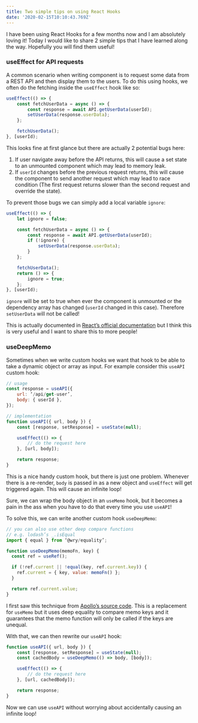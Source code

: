 ```yaml
---
title: Two simple tips on using React Hooks
date: '2020-02-15T10:10:43.769Z'
---
```


I have been using React Hooks for a few months now and I am absolutely loving it! Today I would like to share 2 simple tips that I have learned along the way. Hopefully you will find them useful!

### useEffect for API requests
A common scenario when writing component is to request some data from a REST API and then display them to the users. To do this using hooks, we often do the fetching inside the `useEffect` hook like so:

```js 
useEffect(() => {
	const fetchUserData = async () => {
		const response = await API.getUserData(userId);
		setUserData(response.userData);
	};

	fetchUserData();
}, [userId);
```

This looks fine at first glance but there are actually 2 potential bugs here:
1. If user navigate away before the API returns, this will cause a set state to an unmounted component which may lead to memory leak.
2. If `userId` changes before the previous request returns, this will cause the component to send another request which may lead to race condition (The first request returns slower than the second request and override the state).

To prevent those bugs we can simply add a local variable `ignore`:

```js
useEffect(() => {
	let ignore = false;

	const fetchUserData = async () => {
		const response = await API.getUserData(userId);
		if (!ignore) {
			setUserData(response.userData);
		}
	};

	fetchUserData();
	return () => {
		ignore = true;
	};
}, [userId);
```

`ignore` will be set to true when ever the component is unmounted or the dependency array has changed (`userId` changed in this case). Therefore `setUserData` will not be called!

This is actually documented in [React’s official documentation](https://reactjs.org/docs/hooks-faq.html#is-it-safe-to-omit-functions-from-the-list-of-dependencies) but I think this is very useful and I want to share this to more people!

### useDeepMemo
Sometimes when we write custom hooks we want that hook to be able to take a dynamic object or array as input. For example consider this `useAPI` custom hook:

```js
// usage
const response = useAPI({
	url: ‘/api/get-user’,
	body: { userId },
});

// implementation
function useAPI({ url, body }) {
	const [response, setResponse] = useState(null);

	useEffect(() => {
		// do the request here
	}, [url, body]);

	return response;
}
```

This is a nice handy custom hook, but there is just one problem. Whenever there is a re-render, `body` is passed in as a new object and `useEffect` will get triggered again. This will cause an infinite loop!

Sure, we can wrap the body object in an `useMemo` hook, but it becomes a pain in the ass when you have to do that every time you use `useAPI`!

To solve this, we can write another custom hook `useDeepMemo`:

```js
// you can also use other deep compare functions
// e.g. lodash’s _.isEqual
import { equal } from ‘@wry/equality’;

function useDeepMemo(memoFn, key) {
  const ref = useRef();

  if (!ref.current || !equal(key, ref.current.key)) {
    ref.current = { key, value: memoFn() };
  }

  return ref.current.value;
}
```

I first saw this technique from [Apollo’s source code](https://github.com/apollographql/apollo-client/blob/master/src/react/hooks/utils/useDeepMemo.ts). This is a replacement for `useMemo` but it uses deep equality to compare memo keys and it guarantees that the memo function will only be called if the keys are unequal.

With that, we can then rewrite our `useAPI` hook:

```js
function useAPI({ url, body }) {
	const [response, setResponse] = useState(null);
	const cachedBody = useDeepMemo(() => body, [body]);

	useEffect(() => {
		// do the request here
	}, [url, cachedBody]);

	return response;
}
```

Now we can use `useAPI` without worrying about accidentally causing an infinite loop!